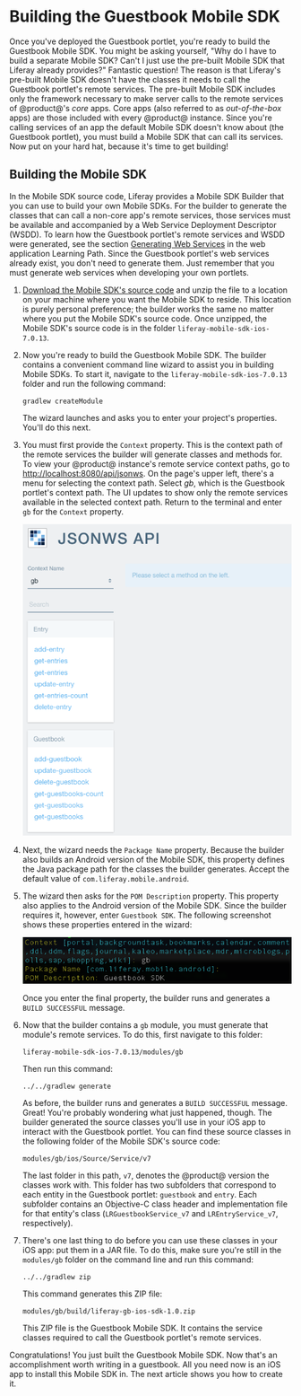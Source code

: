 # Building the Guestbook Mobile SDK [](id=building-the-guestbook-mobile-sdk-ios)

Once you've deployed the Guestbook portlet, you're ready to build the Guestbook
Mobile SDK. You might be asking yourself, "Why do I have to build a separate
Mobile SDK? Can't I just use the pre-built Mobile SDK that Liferay already
provides?" Fantastic question! The reason is that Liferay's pre-built Mobile SDK
doesn't have the classes it needs to call the Guestbook portlet's remote
services. The pre-built Mobile SDK includes only the framework necessary to make
server calls to the remote services of @product@'s *core* apps. Core apps (also 
referred to as *out-of-the-box* apps) are those included with every @product@ 
instance. Since you're calling services of an app the default Mobile SDK doesn't 
know about (the Guestbook portlet), you must build a Mobile SDK that can call 
its services. Now put on your hard hat, because it's time to get building! 

## Building the Mobile SDK [](id=building-the-mobile-sdk)

In the Mobile SDK source code, Liferay provides a Mobile SDK Builder that you 
can use to build your own Mobile SDKs. For the builder to generate the classes 
that can call a non-core app's remote services, those services must be available 
and accompanied by a Web Service Deployment Descriptor (WSDD). To learn how the 
Guestbook portlet's remote services and WSDD were generated, see the section 
[Generating Web Services](/develop/tutorials/-/knowledge_base/7-0/generating-web-services) 
in the web application Learning Path. Since the Guestbook portlet's web services 
already exist, you don't need to generate them. Just remember that you must 
generate web services when developing your own portlets. 

1.  [Download the Mobile SDK's source code](https://github.com/liferay/liferay-mobile-sdk/archive/ios-7.0.13.zip) 
    and unzip the file to a location on your machine where you want the Mobile 
    SDK to reside. This location is purely personal preference; the builder 
    works the same no matter where you put the Mobile SDK's source code. Once 
    unzipped, the Mobile SDK's source code is in the folder 
    `liferay-mobile-sdk-ios-7.0.13`. 

2.  Now you're ready to build the Guestbook Mobile SDK. The builder contains a 
    convenient command line wizard to assist you in building Mobile SDKs. To 
    start it, navigate to the `liferay-mobile-sdk-ios-7.0.13` folder and run the 
    following command: 

        gradlew createModule

    The wizard launches and asks you to enter your project's properties. You'll 
    do this next.

3.  You must first provide the `Context` property. This is the context path of 
    the remote services the builder will generate classes and methods for. To 
    view your @product@ instance's remote service context paths, go to 
    [http://localhost:8080/api/jsonws](http://localhost:8080/api/jsonws). 
    On the page's upper left, there's a menu for selecting the context path. 
    Select *gb*, which is the Guestbook portlet's context path. The UI updates 
    to show only the remote services available in the selected context path. 
    Return to the terminal and enter `gb` for the `Context` property. 

    ![Figure 1: The Guestbook Portlet's context path (gb) on the server.](../../../images/remote-services-context.png)

4.  Next, the wizard needs the `Package Name` property. Because the builder also 
    builds an Android version of the Mobile SDK, this property defines the Java 
    package path for the classes the builder generates. Accept the default value 
    of `com.liferay.mobile.android`. 

5.  The wizard then asks for the `POM Description` property. This property also 
    applies to the Android version of the Mobile SDK. Since the builder requires 
    it, however, enter `Guestbook SDK`. The following screenshot shows these 
    properties entered in the wizard: 

    ![Figure 2: To build your Mobile SDK, you must enter values for the `Context`, `Package Name`, and `POM Description` properties. The blue values in square brackets are defaults.](../../../images/mobile-sdk-build-wizard.png)

    Once you enter the final property, the builder runs and generates a 
    `BUILD SUCCESSFUL` message.

6.  Now that the builder contains a `gb` module, you must generate that module's 
    remote services. To do this, first navigate to this folder: 

        liferay-mobile-sdk-ios-7.0.13/modules/gb

    Then run this command: 

        ../../gradlew generate

    As before, the builder runs and generates a `BUILD SUCCESSFUL` message. 
    Great! You're probably wondering what just happened, though. The builder 
    generated the source classes you'll use in your iOS app to interact with the 
    Guestbook portlet. You can find these source classes in the following folder 
    of the Mobile SDK's source code: 

        modules/gb/ios/Source/Service/v7

    The last folder in this path, `v7`, denotes the @product@ version the 
    classes work with. This folder has two subfolders that correspond to each 
    entity in the Guestbook portlet: `guestbook` and `entry`. Each subfolder 
    contains an Objective-C class header and implementation file for that 
    entity's class (`LRGuestbookService_v7` and `LREntryService_v7`, 
    respectively). 

7.  There's one last thing to do before you can use these classes in your iOS 
    app: put them in a JAR file. To do this, make sure you're still in the 
    `modules/gb` folder on the command line and run this command: 

        ../../gradlew zip

    This command generates this ZIP file: 

        modules/gb/build/liferay-gb-ios-sdk-1.0.zip

    This ZIP file is the Guestbook Mobile SDK. It contains the service classes 
    required to call the Guestbook portlet's remote services. 

Congratulations! You just built the Guestbook Mobile SDK. Now that's an 
accomplishment worth writing in a guestbook. All you need now is an iOS app to 
install this Mobile SDK in. The next article shows you how to create it. 
